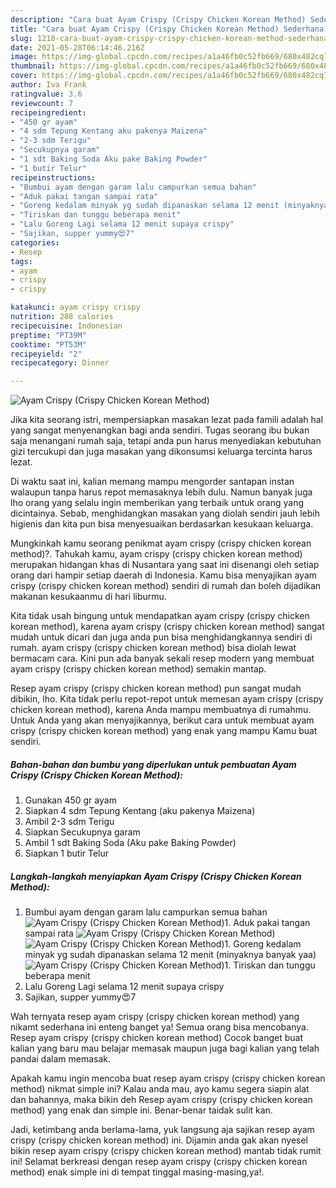 ```yaml
---
description: "Cara buat Ayam Crispy (Crispy Chicken Korean Method) Sederhana Untuk Jualan"
title: "Cara buat Ayam Crispy (Crispy Chicken Korean Method) Sederhana Untuk Jualan"
slug: 1218-cara-buat-ayam-crispy-crispy-chicken-korean-method-sederhana-untuk-jualan
date: 2021-05-28T06:14:46.216Z
image: https://img-global.cpcdn.com/recipes/a1a46fb0c52fb669/680x482cq70/ayam-crispy-crispy-chicken-korean-method-foto-resep-utama.jpg
thumbnail: https://img-global.cpcdn.com/recipes/a1a46fb0c52fb669/680x482cq70/ayam-crispy-crispy-chicken-korean-method-foto-resep-utama.jpg
cover: https://img-global.cpcdn.com/recipes/a1a46fb0c52fb669/680x482cq70/ayam-crispy-crispy-chicken-korean-method-foto-resep-utama.jpg
author: Iva Frank
ratingvalue: 3.6
reviewcount: 7
recipeingredient:
- "450 gr ayam"
- "4 sdm Tepung Kentang aku pakenya Maizena"
- "2-3 sdm Terigu"
- "Secukupnya garam"
- "1 sdt Baking Soda Aku pake Baking Powder"
- "1 butir Telur"
recipeinstructions:
- "Bumbui ayam dengan garam lalu campurkan semua bahan"
- "Aduk pakai tangan sampai rata"
- "Goreng kedalam minyak yg sudah dipanaskan selama 12 menit (minyaknya banyak yaa)"
- "Tiriskan dan tunggu beberapa menit"
- "Lalu Goreng Lagi selama 12 menit supaya crispy"
- "Sajikan, supper yummy😍7"
categories:
- Resep
tags:
- ayam
- crispy
- crispy

katakunci: ayam crispy crispy 
nutrition: 288 calories
recipecuisine: Indonesian
preptime: "PT39M"
cooktime: "PT53M"
recipeyield: "2"
recipecategory: Dinner

---
```



![Ayam Crispy (Crispy Chicken Korean Method)](https://img-global.cpcdn.com/recipes/a1a46fb0c52fb669/680x482cq70/ayam-crispy-crispy-chicken-korean-method-foto-resep-utama.jpg)

Jika kita seorang istri, mempersiapkan masakan lezat pada famili adalah hal yang sangat menyenangkan bagi anda sendiri. Tugas seorang ibu bukan saja menangani rumah saja, tetapi anda pun harus menyediakan kebutuhan gizi tercukupi dan juga masakan yang dikonsumsi keluarga tercinta harus lezat.

Di waktu  saat ini, kalian memang mampu mengorder santapan instan walaupun tanpa harus repot memasaknya lebih dulu. Namun banyak juga lho orang yang selalu ingin memberikan yang terbaik untuk orang yang dicintainya. Sebab, menghidangkan masakan yang diolah sendiri jauh lebih higienis dan kita pun bisa menyesuaikan berdasarkan kesukaan keluarga. 



Mungkinkah kamu seorang penikmat ayam crispy (crispy chicken korean method)?. Tahukah kamu, ayam crispy (crispy chicken korean method) merupakan hidangan khas di Nusantara yang saat ini disenangi oleh setiap orang dari hampir setiap daerah di Indonesia. Kamu bisa menyajikan ayam crispy (crispy chicken korean method) sendiri di rumah dan boleh dijadikan makanan kesukaanmu di hari liburmu.

Kita tidak usah bingung untuk mendapatkan ayam crispy (crispy chicken korean method), karena ayam crispy (crispy chicken korean method) sangat mudah untuk dicari dan juga anda pun bisa menghidangkannya sendiri di rumah. ayam crispy (crispy chicken korean method) bisa diolah lewat bermacam cara. Kini pun ada banyak sekali resep modern yang membuat ayam crispy (crispy chicken korean method) semakin mantap.

Resep ayam crispy (crispy chicken korean method) pun sangat mudah dibikin, lho. Kita tidak perlu repot-repot untuk memesan ayam crispy (crispy chicken korean method), karena Anda mampu membuatnya di rumahmu. Untuk Anda yang akan menyajikannya, berikut cara untuk membuat ayam crispy (crispy chicken korean method) yang enak yang mampu Kamu buat sendiri.

<!--inarticleads1-->

##### Bahan-bahan dan bumbu yang diperlukan untuk pembuatan Ayam Crispy (Crispy Chicken Korean Method):

1. Gunakan 450 gr ayam
1. Siapkan 4 sdm Tepung Kentang (aku pakenya Maizena)
1. Ambil 2-3 sdm Terigu
1. Siapkan Secukupnya garam
1. Ambil 1 sdt Baking Soda (Aku pake Baking Powder)
1. Siapkan 1 butir Telur




<!--inarticleads2-->

##### Langkah-langkah menyiapkan Ayam Crispy (Crispy Chicken Korean Method):

1. Bumbui ayam dengan garam lalu campurkan semua bahan
<img src="https://img-global.cpcdn.com/steps/0c3b0b1513680ebf/160x128cq70/ayam-crispy-crispy-chicken-korean-method-langkah-memasak-1-foto.jpg" alt="Ayam Crispy (Crispy Chicken Korean Method)">1. Aduk pakai tangan sampai rata
<img src="https://img-global.cpcdn.com/steps/5a0457bb246ba204/160x128cq70/ayam-crispy-crispy-chicken-korean-method-langkah-memasak-2-foto.jpg" alt="Ayam Crispy (Crispy Chicken Korean Method)"><img src="https://img-global.cpcdn.com/steps/a069b40d1975c16b/160x128cq70/ayam-crispy-crispy-chicken-korean-method-langkah-memasak-2-foto.jpg" alt="Ayam Crispy (Crispy Chicken Korean Method)">1. Goreng kedalam minyak yg sudah dipanaskan selama 12 menit (minyaknya banyak yaa)
<img src="https://img-global.cpcdn.com/steps/f4ef6e75345df96e/160x128cq70/ayam-crispy-crispy-chicken-korean-method-langkah-memasak-3-foto.jpg" alt="Ayam Crispy (Crispy Chicken Korean Method)">1. Tiriskan dan tunggu beberapa menit
1. Lalu Goreng Lagi selama 12 menit supaya crispy
1. Sajikan, supper yummy😍7




Wah ternyata resep ayam crispy (crispy chicken korean method) yang nikamt sederhana ini enteng banget ya! Semua orang bisa mencobanya. Resep ayam crispy (crispy chicken korean method) Cocok banget buat kalian yang baru mau belajar memasak maupun juga bagi kalian yang telah pandai dalam memasak.

Apakah kamu ingin mencoba buat resep ayam crispy (crispy chicken korean method) nikmat simple ini? Kalau anda mau, ayo kamu segera siapin alat dan bahannya, maka bikin deh Resep ayam crispy (crispy chicken korean method) yang enak dan simple ini. Benar-benar taidak sulit kan. 

Jadi, ketimbang anda berlama-lama, yuk langsung aja sajikan resep ayam crispy (crispy chicken korean method) ini. Dijamin anda gak akan nyesel bikin resep ayam crispy (crispy chicken korean method) mantab tidak rumit ini! Selamat berkreasi dengan resep ayam crispy (crispy chicken korean method) enak simple ini di tempat tinggal masing-masing,ya!.

